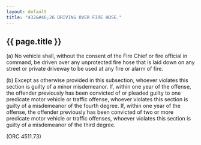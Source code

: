 ```yaml
---
layout: default 
title: "432&#46;26 DRIVING OVER FIRE HOSE."
---
```


{{ page.title }}
----------------

​(a) No vehicle shall, without the consent of the Fire Chief or fire
official in command, be driven over any unprotected fire hose that is
laid down on any street or private driveway to be used at any fire or
alarm of fire.

​(b) Except as otherwise provided in this subsection, whoever violates
this section is guilty of a minor misdemeanor. If, within one year of
the offense, the offender previously has been convicted of or pleaded
guilty to one predicate motor vehicle or traffic offense, whoever
violates this section is guilty of a misdemeanor of the fourth degree.
If, within one year of the offense, the offender previously has been
convicted of two or more predicate motor vehicle or traffic offenses,
whoever violates this section is guilty of a misdemeanor of the third
degree.

(ORC 4511.73)
